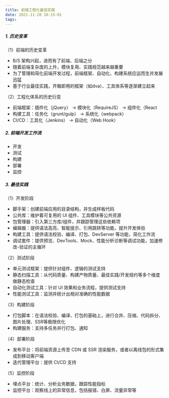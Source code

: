 ```yaml
---
title: 前端工程化最佳实践
date: 2021-11-20 16:15:01
tags:
---
```


##### 1. 历史变革
（1）前端的历史变革
- B/S 架构兴起，进而有了前端、后端之分
- 随着前端复杂度的上升，模块复用、实践规范越来越重要
- 为了管理和简化前端开发过程，前端框架、自动化、构建系统应运而生并发展迅猛
- 基于行业最佳实践，开箱即用的框架（如dva）、工具体系等逐渐建立起来

（2）工程化体系的历史衍变
- 前端框架：插件化（jQuery） -> 模块化（RequireJS） -> 组件化（React
- 构建工具：任务化（grunt/gulp） -> 系统化（webpack）
- CI/CD：工具化（Jenkins） -> 自动化（Web Hook）

##### 2. 前端开发工作流
- 开发
- 测试
- 构建
- 部署
- 监控

##### 3. 最佳实践
（1）开发阶段
- 脚手架：创建前端应用的目录结构，并生成样板代码
- 公共库：维护着可复用的 UI 组件、工具模块等公共资源
- 包管理器：引入第三方库/组件，并跟踪管理这些依赖项
- 编辑器：提供语法高亮、智能提示、引用跳转等功能，提升开发体验
- 构建工具：提供语法校验、编译、打包、DevServer 等功能，简化工作流
- 调试套件：提供预览、DevTools、Mock、性能分析诊断等调试功能，加速修改-验证的主循环

（2）测试阶段
- 单元测试框架：提供针对组件、逻辑的测试支持
- 静态扫描工具：从代码质量、构建产物质量、最佳实践/开发规约等多个维度做静态检查
- 自动化测试工具：针对 UI 效果和业务流程，提供测试支持
- 性能测试工具：监测并统计出相对准确的性能数据

（3）构建阶段
- 打包脚本：在语法校验、编译、打包的基础上，进行合并、压缩、代码拆分、图片处理、SSR等极限优化
- 构建服务：支持多任务并行打包、通知

（4）部署阶段
- 发布平台：将前端资源上传至 CDN 或 SSR 渲染服务，或者以离线包的形式集成到移动客户端
- 迭代管理平台：提供 CI/CD 支持

（5）监控阶段
- 埋点平台：统计、分析业务数据，跟踪性能指标
- 监控平台：观察线上的异常信息，包括报错、白屏、流量异常等
